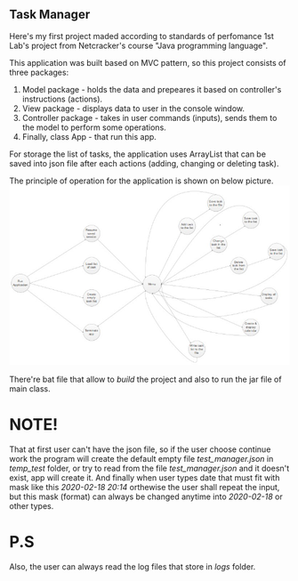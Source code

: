 ## Task Manager

Here's my first project maded according to standards of perfomance 1st Lab's project from Netcracker's course "Java programming language".

This application was built based on MVC pattern, so this project consists of three packages:
1. Model package - holds the data and prepeares it based on controller's instructions (actions).
2. View package - displays data to user in the console window.
3. Controller package - takes in user commands (inputs), sends them to the model to perform some operations.
4. Finally, class App - that run this app.

For storage the list of tasks, the application uses ArrayList that can be saved into json file after each actions (adding, changing or deleting task).

The principle of operation for the application is shown on below picture.
![The Digramm of Communications](diagram/Digramm_communications.jpg)

There're bat file that allow to *build* the project and also to run the jar file of main class.

# NOTE! 
That at first user can't have the json file, so if the user choose continue work the program will create the default empty file *test_manager.json* in *temp_test* folder, or try to read from the file *test_manager.json* and it doesn't exist, app will create it. And finally when user types date that must fit with mask like this *2020-02-18 20:14* orthewise the user shall repeat the input, but this mask (format) can always be changed anytime into *2020-02-18* or other types. 
# P.S
Also, the user can always read the log files that store in *logs* folder.